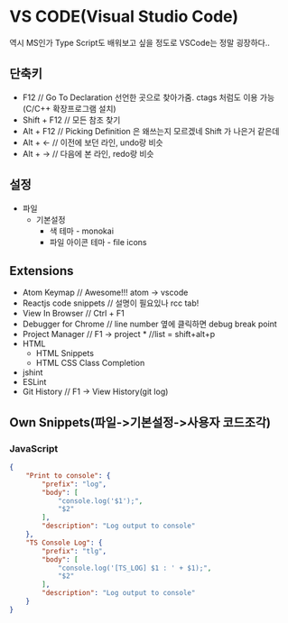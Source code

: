 # VS CODE(Visual Studio Code)
역시 MS인가 Type Script도 배워보고 싶을 정도로 VSCode는 정말 굉장하다..

## 단축키
- F12 // Go To Declaration 선언한 곳으로 찾아가줌. ctags 처럼도 이용 가능(C/C++ 확장프로그램 설치)
- Shift + F12 // 모든 참조 찾기
- Alt + F12 // Picking Definition 은 왜쓰는지 모르겠네 Shift 가 나은거 같은데
- Alt + <- // 이전에 보던 라인, undo랑 비슷
- Alt + -> // 다음에 본 라인, redo랑 비슷

## 설정

- 파일
  + 기본설정 
    * 색 테마 - monokai
    * 파일 아이콘 테마 - file icons

## Extensions
* Atom Keymap // Awesome!!! atom -> vscode
* Reactjs code snippets // 설명이 필요있나 rcc tab!
* View In Browser // Ctrl + F1
* Debugger for Chrome // line number 옆에 클릭하면 debug break point
* Project Manager // F1 -> project * //list = shift+alt+p
* HTML
  * HTML Snippets
  * HTML CSS Class Completion
* jshint
* ESLint
* Git History // F1 -> View History(git log)

## Own Snippets(파일->기본설정->사용자 코드조각)

### JavaScript
```json
{
	"Print to console": {
		"prefix": "log",
		"body": [
			"console.log('$1');",
			"$2"
		],
		"description": "Log output to console"
	},
	"TS Console Log": {
		"prefix": "tlg",
		"body": [
			"console.log('[TS_LOG] $1 : ' + $1);",
			"$2"
		],
		"description": "Log output to console"
	}
}
```